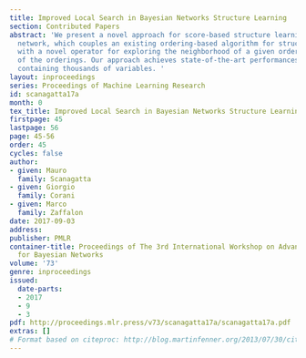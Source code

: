 ```yaml
---
title: Improved Local Search in Bayesian Networks Structure Learning
section: Contributed Papers
abstract: 'We present a novel approach for score-based structure learning of Bayesian
  network, which couples an existing ordering-based algorithm for structure optimization
  with a novel operator for exploring the neighborhood of a given order in the space
  of the orderings. Our approach achieves state-of-the-art performances in data sets
  containing thousands of variables. '
layout: inproceedings
series: Proceedings of Machine Learning Research
id: scanagatta17a
month: 0
tex_title: Improved Local Search in Bayesian Networks Structure Learning
firstpage: 45
lastpage: 56
page: 45-56
order: 45
cycles: false
author:
- given: Mauro
  family: Scanagatta
- given: Giorgio
  family: Corani
- given: Marco
  family: Zaffalon
date: 2017-09-03
address: 
publisher: PMLR
container-title: Proceedings of The 3rd International Workshop on Advanced Methodologies
  for Bayesian Networks
volume: '73'
genre: inproceedings
issued:
  date-parts:
  - 2017
  - 9
  - 3
pdf: http://proceedings.mlr.press/v73/scanagatta17a/scanagatta17a.pdf
extras: []
# Format based on citeproc: http://blog.martinfenner.org/2013/07/30/citeproc-yaml-for-bibliographies/
---
```

